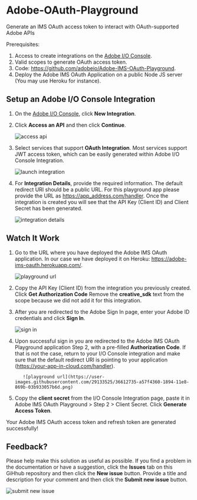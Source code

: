 # Adobe-OAuth-Playground
Generate an IMS OAuth access token to interact with OAuth-supported Adobe APIs


Prerequisites:

1. Access to create integrations on the [Adobe I/O Console](https://console.adobe.io).
1. Valid scopes to generate OAuth access token.
1. Code: https://github.com/adobeio/Adobe-IMS-OAuth-Playground.
1. Deploy the Adobe IMS OAuth Application on a public Node JS server (You may use Heroku for instance).


## Setup an Adobe I/O Console Integration

1. On the [Adobe I/O Console](https://console.adobe.io), click **New Integration**.


1. Click **Access an API** and then click **Continue**.

     ![access api](https://user-images.githubusercontent.com/29133525/36578831-faadb772-181c-11e8-9fbc-c9ce50a72e85.png)

1. Select services that support **OAuth Integration**. Most services support JWT access token, which can be easily generated within Adobe I/O Console Integration.

     ![launch integration](https://user-images.githubusercontent.com/29133525/36612482-ef4ef464-1893-11e8-9f3a-63c808659d48.png)


1. For **Integration Details**, provide the required information. The default redirect URI should be a public URL. For this playground app please provide the URL as https://app_address.com/handler. Once the integration is created you will see that the API Key (Client ID) and Client Secret has been generated.

     ![integration details](https://user-images.githubusercontent.com/29133525/36612561-341c3494-1894-11e8-8241-c3a2791511a7.png)


## Watch It Work

1. Go to the URL where you have deployed the Adobe IMS OAuth application. In our case we have deployed it on Heroku: https://adobe-ims-oauth.herokuapp.com/.

     ![playground url](https://user-images.githubusercontent.com/29133525/36612735-a57f4360-1894-11e8-869b-03b933057b6d.png)


1. Copy the API Key (Client ID) from the integration you previously created. Click **Get Authorization Code** Remove the **creative_sdk** text from the scope because we did not add it for this integration.



1. After you are redirected to the Adobe Sign In page, enter your Adobe ID credentials and click **Sign In**.

     ![sign in](https://user-images.githubusercontent.com/29133525/36612876-10575ede-1895-11e8-8389-501f40d9e04a.png)



1. Upon successful sign in you are redirected to the Adobe IMS OAuth Playground application Step 2, with a pre-filled **Authorization Code**. If that is not the case, return to your I/O Console integration and make sure that the default redirect URI is pointing to your application (https://your-app-in-cloud.com/handler).

          ![playground url](https://user-images.githubusercontent.com/29133525/36612735-a57f4360-1894-11e8-869b-03b933057b6d.png)


1. Copy the **client secret** from the I/O Console Integration page, paste it in Adobe IMS OAuth Playground > Step 2 > Client Secret. Click **Generate Access Token**.



Your Adobe IMS OAuth access token and refresh token are generated successfully!



## Feedback?

Please help make this solution as useful as possible. If you find a problem in the documentation or have a suggestion, click the **Issues** tab on this GiHhub repository and then click the **New issue** button. Provide a title and description for your comment and then click the **Submit new issue** button.

   ![submit new issue](https://user-images.githubusercontent.com/29133525/32515298-f344bd5a-c3bc-11e7-9978-34516f964f9f.png)


